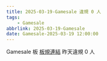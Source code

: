 ```yaml
---
title: 2025-03-19-Gamesale 違規 0 人
tags:
    - Gamesale
abbrlink: 2025-03-19-Gamesale
date: Gamesale-2025-03-19 12:00:00
---
```

Gamesale 板 [板規連結](https://www.ptt.cc/bbs/Gossiping/M.1637425085.A.07D.html)
昨天違規 0 人
